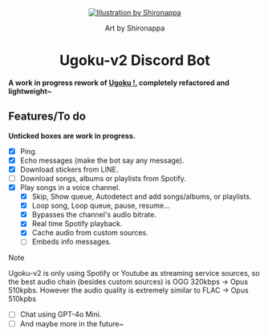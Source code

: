 <div align="center">
  <a href="https://twitter.com/shironappa_">
      <img src="https://cdn.discordapp.com/attachments/1255158843546271866/1277637460620480533/main.png?ex=66cde41b&is=66cc929b&hm=9a91acfc9e3f34f5946d59a4f6fbbed8486c98bf6b92e79635616287827d37ab&" alt="Illustration by Shironappa">
  </a>
  <p>Art by Shironappa</p>
  <h1>Ugoku-v2 Discord Bot</h1>
</div>
<b>A work in progress rework of <a href='https://github.com/Shewiiii/Ugoku-bot'>Ugoku !</a>, completely refactored and lightweight~</b>
<h2>Features/To do</h2>
<b>Unticked boxes are work in progress.</b>  

- [x] Ping.
- [x] Echo messages (make the bot say any message).
- [x] Download stickers from LINE.   
- [ ] Download songs, albums or playlists from Spotify.
- [x] Play songs in a voice channel.
  - [x] Skip, Show queue, Autodetect and add songs/albums, or playlists.
  - [x] Loop song, Loop queue, pause, resume...
  - [x] Bypasses the channel's audio bitrate.
  - [x] Real time Spotify playback.
  - [x] Cache audio from custom sources.
  - [ ] Embeds info messages.
> [!NOTE]
> Ugoku-v2 is only using Spotify or Youtube as streaming service sources, so the best audio chain (besides custom sources) is OGG 320kbps -> Opus 510kpbs. However the audio quality is extremely similar to FLAC -> Opus 510kpbs
- [ ] Chat using GPT-4o Mini.
- [ ] And maybe more in the future~
